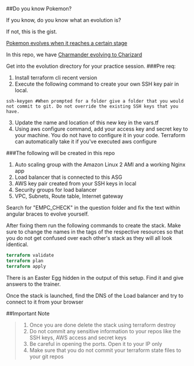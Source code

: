 ##Do you know Pokemon?

If you know, do you know what an evolution is?

If not, this is the gist.

[Pokemon evolves when it reaches a certain stage](https://bulbapedia.bulbagarden.net/wiki/Evolution)

In this repo, we have [Charmander evolving to Charizard](https://www.pokemon.com/us/pokedex/charmander)

Get into the evolution directory for your practice session.
###Pre req:
1. Install terraform cli recent version
2. Execute the following command to create your own SSH key pair in local.
```shell
ssh-keygen #When prompted for a folder give a folder that you would not commit to git. Do not override the existing SSH keys that you have. 
```
3. Update the name and location of this new key in the vars.tf
4. Using aws configure command, add your access key and secret key to your machine. You do not have to configure it in your code. Terraform can automatically take it if you've executed aws configure


###The following will be created in this repo
1. Auto scaling group with the Amazon Linux 2 AMI and a working Nginx app
2. Load balancer that is connected to this ASG
3. AWS key pair created from your SSH keys in local
4. Security groups for load balancer
5. VPC, Subnets, Route table, Internet gateway


Search for "EMPC_CHECK" in the question folder and fix the text within angular braces to evolve yourself.

After fixing them run the following commands to create the stack. Make sure to change the names in the tags of the respective resources so that you do not get confused over each other's stack as they will all look identical. 

```terraform
terraform validate
terraform plan
terraform apply
```

There is an Easter Egg hidden in the output of this setup. Find it and give answers to the trainer. 

Once the stack is launched, find the DNS of the Load balancer and try to connect to it from your browser


##Important Note
> 1. Once you are done delete the stack using terraform destroy
> 2. Do not commit any sensitive information to your repos like the SSH keys, AWS access and secret keys
> 3. Be careful in opening the ports. Open it to your IP only
> 4. Make sure that you do not commit your terraform state files to your git repos